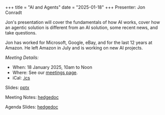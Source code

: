 +++
title = "AI and Agents"
date = "2025-01-18"
+++
Presenter: Jon Conradt

Jon's presentation will cover the fundamentals of how AI works, cover how an agentic solution is
different from an AI solution, some recent news, and take questions.

Jon has worked for Microsoft, Google, eBay, and for the last 12 years at Amazon. He left Amazon in July and is working on new AI projects.

_Meeting Details:_
* When: 18 January 2025, 10am to Noon
* Where: See our [meetings page](/meetings).
* iCal: [.ics](/ics/novalug-jan-25.ics)

Slides: [pptx](https://versionxai-my.sharepoint.com/:p:/g/personal/jon_versionx_ai/EUwc6c-BHwBBk56ANZJfMWkBVUbFY5AFYoHcjlWVm-f3yw?rtime=s-_0Ftw03Ug)

Meeting Notes: [hedgedoc](https://hedge.novalug.org/Acq-VFnxQCi5VFcX4UeMrQ#)

Agenda Slides: [hedgedoc](https://hedge.novalug.org/p/H_cr508VK#/)
